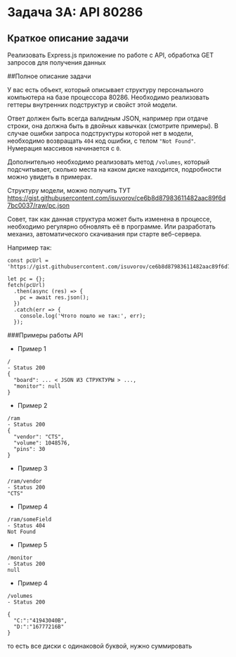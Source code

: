 # Задача 3A: API 80286
## Краткое описание задачи

Реализовать Express.js приложение по работе с API, обработка GET запросов для получения данных

##Полное описание задачи

У вас есть объект, который описывает структуру персонального компьютера на базе процессора 80286. Необходимо реализовать геттеры внутренних подструктур и свойст этой модели.

Ответ должен быть всегда валидным JSON, например при отдаче строки, она должна быть в двойных кавычках (смотрите примеры). В случае ошибки запроса подструктуры которой нет в модели, необходимо возвращать `404` код ошибки, с телом `"Not Found"`. Нумерация массивов начинается с `0`.

Дополнительно необходимо реализовать метод `/volumes`, который подсчитывает, сколько места на каком диске находится, подробности можно увидеть в примерах.

Структуру модели, можно получить ТУТ https://gist.githubusercontent.com/isuvorov/ce6b8d87983611482aac89f6d7bc0037/raw/pc.json

Совет, так как данная структура может быть изменена в процессе, необходимо регулярно обновлять её в программе. Или разработать механиз, автоматического скачивания при старте веб-сервера.

Например так:

```
const pcUrl = 'https://gist.githubusercontent.com/isuvorov/ce6b8d87983611482aac89f6d7bc0037/raw/pc.json';

let pc = {};
fetch(pcUrl)
  .then(async (res) => {
    pc = await res.json();
  })
  .catch(err => {
    console.log('Чтото пошло не так:', err);
  });
```
###Примеры работы API

 * Пример 1

```
/
- Status 200
{
  "board": ... < JSON ИЗ СТРУКТУРЫ > ...,
  "monitor": null
}
```

 * Пример 2

```
/ram
- Status 200
{
  "vendor": "CTS",
  "volume": 1048576,
  "pins": 30
}
```

 * Пример 3

```
/ram/vendor
- Status 200
"CTS"
```

 * Пример 4

```
/ram/someField
- Status 404
Not Found
```

 * Пример 5

```
/monitor
- Status 200
null
```

 * Пример 4

```
/volumes
- Status 200

{
  "C:":"41943040B",
  "D:":"16777216B"
}
```
то есть все диски с одинаковой буквой, нужно суммировать
